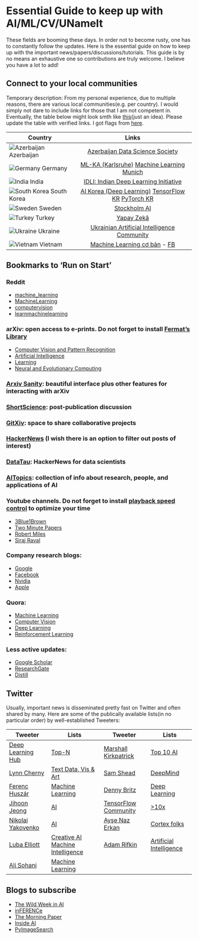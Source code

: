 # Essential Guide to keep up with AI/ML/CV/UNameIt

These fields are booming these days. In order not to become rusty, one has to constantly follow the updates. Here is the essential guide on how to keep up with the important news/papers/discussions/tutorials. This guide is by no means an exhaustive one so contributions are truly welcome. I believe you have a lot to add!

## Connect to your local communities

Temporary description: From my personal experience, due to multiple reasons, there are various local communities(e.g. per country). I would simply not dare to include links for those that I am not competent in. Eventually, the table below might look smth like [this](https://i.pinimg.com/originals/29/5d/22/295d22ab9d9d2c35468b526459d687e8.jpg)(just an idea). Please update the table with verified links. I got flags from [here](https://github.com/yusufshakeel/mysql-country-with-flag/tree/master/flags).

| Country        | Links         | 
| -------------  |:-------------:|
| ![](https://raw.githubusercontent.com/yusufshakeel/mysql-country-with-flag/master/flags/az.png "Azerbaijan") Azerbaijan    | [Azerbaijan Data Science Society](https://www.facebook.com/azedatasciencesociety/) |
| ![](https://raw.githubusercontent.com/yusufshakeel/mysql-country-with-flag/master/flags/de.png "Germany") Germany        | [ML-KA (Karlsruhe)](http://ml-ka.de/) [Machine Learning Munich](https://www.meetup.com/Machine-Learning-Munich/) |
| ![](https://raw.githubusercontent.com/yusufshakeel/mysql-country-with-flag/master/flags/in.png "India") India          | [IDLI: Indian Deep Learning Initiative](https://www.facebook.com/groups/idliai/) |
| ![](https://raw.githubusercontent.com/yusufshakeel/mysql-country-with-flag/master/flags/kr.png "South Korea") South Korea    | [AI Korea (Deep Learning)](https://www.facebook.com/groups/AIKoreaOpen/?notif_id=1512311204057714&notif_t=group_r2j_approved) [TensorFlow KR](https://www.facebook.com/groups/TensorFlowKR/?notif_id=1512311529673421&notif_t=group_added_to_group) [PyTorch KR](https://www.facebook.com/groups/PyTorchKR/?notif_id=1512311546462986&notif_t=group_added_to_group&ref=notif)      |
| ![](https://raw.githubusercontent.com/yusufshakeel/mysql-country-with-flag/master/flags/se.png "Sweden") Sweden | [Stockholm AI](http://stockholm.ai/) |
| ![](https://raw.githubusercontent.com/yusufshakeel/mysql-country-with-flag/master/flags/tr.png "Turkey") Turkey | [Yapay Zekâ](https://yapayzeka.ai/) |
| ![](https://raw.githubusercontent.com/yusufshakeel/mysql-country-with-flag/master/flags/ua.png "Ukraine") Ukraine        | [Ukrainian Artificial Intelligence Community](https://www.facebook.com/groups/1528224447431465/) |
| ![](https://raw.githubusercontent.com/yusufshakeel/mysql-country-with-flag/master/flags/vn.png "Vietnam") Vietnam | [Machine Learning cơ bản](https://machinelearningcoban.com/) - [FB](https://www.facebook.com/machinelearningbasicvn/)


## Bookmarks to ‘Run on Start’

### Reddit
- [machine_learning](https://www.reddit.com/user/techrat_reddit/m/machine_learning/)
- [MachineLearning](https://www.reddit.com/r/MachineLearning/)
- [computervision](https://www.reddit.com/r/computervision/)
- [learnmachinelearning](https://www.reddit.com/r/learnmachinelearning/)

### arXiv: open access to e-prints. Do not forget to install [Fermat’s Library](http://fermatslibrary.com/librarian)
- [Computer Vision and Pattern Recognition](https://arxiv.org/list/cs.CV/recent)
- [Artificial Intelligence](https://arxiv.org/list/cs.AI/recent)
- [Learning](https://arxiv.org/list/cs.LG/recent)
- [Neural and Evolutionary Computing](https://arxiv.org/list/cs.NE/recent)

### [Arxiv Sanity](http://www.arxiv-sanity.com/): beautiful interface plus other features for interacting with arXiv

### [ShortScience](http://www.shortscience.org/): post-publication discussion

### [GitXiv](http://www.gitxiv.com/): space to share collaborative projects

### [HackerNews](https://news.ycombinator.com/news) (I wish there is an option to filter out posts of interest)

### [DataTau](https://www.datatau.com/): HackerNews for data scientists

### [AITopics](https://aitopics.org/search): collection of info about research, people, and applications of AI

### Youtube channels. Do not forget to install [playback speed control](https://chrome.google.com/webstore/detail/youtube-playback-speed-co/hdannnflhlmdablckfkjpleikpphncik) to optimize your time
- [3Blue1Brown](https://www.youtube.com/channel/UCYO_jab_esuFRV4b17AJtAw)
- [Two Minute Papers](https://www.youtube.com/channel/UCbfYPyITQ-7l4upoX8nvctg)
- [Robert Miles](https://www.youtube.com/channel/UCLB7AzTwc6VFZrBsO2ucBMg)
- [Siraj Raval](https://www.youtube.com/channel/UCWN3xxRkmTPmbKwht9FuE5A)

### Company research blogs:
- [Google](https://research.googleblog.com/)
- [Facebook](https://research.fb.com/blog/)
- [Nvidia](https://blogs.nvidia.com/blog/category/deep-learning/)
- [Apple](https://machinelearning.apple.com/)

### Quora: 
- [Machine Learning](https://www.quora.com/pinned/Machine-Learning)
- [Computer Vision](https://www.quora.com/pinned/Computer-Vision)
- [Deep Learning](https://www.quora.com/pinned/Deep-Learning)
- [Reinforcement Learning](https://www.quora.com/pinned/Reinforcement-Learning)

### Less active updates:
- [Google Scholar](https://scholar.google.com/)
- [ResearchGate](https://www.researchgate.net/)
- [Distill](https://distill.pub/)

## Twitter

Usually, important news is disseminated pretty fast on Twitter and often shared by many. Here are some of the publically available lists(in no particular order) by well-established Tweeters:

| Tweeter       | Lists         | Tweeter         | Lists       |
| ------------- | ------------- | -------------   |-------------|
| [Deep Learning Hub](https://twitter.com/DeepLearningHub) | [Top-N](https://twitter.com/DeepLearningHub/lists/top-n)   |[Marshall Kirkpatrick](https://twitter.com/marshallk)    | [Top 10 AI](https://twitter.com/marshallk/lists/top-10-ai) |
| [Lynn Cherny](https://twitter.com/arnicas)               | [Text Data, Vis & Art](https://twitter.com/arnicas/lists/text-data-vis-art)   | [Sam Shead](https://twitter.com/Sam_L_Shead)             | [DeepMind](https://twitter.com/Sam_L_Shead/lists/deepmind) |
| [Ferenc Huszár](https://twitter.com/fhuszar)             | [Machine Learning](https://twitter.com/fhuszar/lists/machine-learning) | [Denny Britz](https://twitter.com/dennybritz)            | [Deep Learning](https://twitter.com/dennybritz/lists/deep-learning) |
| [Jihoon Jeong](https://twitter.com/hiconcep)             | [AI](https://twitter.com/hiconcep/lists/ai) | [TensorFlow Community](https://twitter.com/TensorFlo)    | [>10x](https://twitter.com/TensorFlo/lists/10x) |
| [Nikolai Yakovenko](https://twitter.com/ivan_bezdomny)   | [AI](https://twitter.com/ivan_bezdomny/lists/ai) | [Ayşe Naz Erkan](https://twitter.com/naz_erkan)          | [Cortex folks](https://twitter.com/naz_erkan/lists/cortex-folks) |
| [Luba Elliott](https://twitter.com/elluba)               | [Creative AI](https://twitter.com/elluba/lists/creative-ai) [Machine Intelligence](https://twitter.com/elluba/lists/machine-intelligence) | [Adam Rifkin](https://twitter.com/ifindkarma)            | [Artificial Intelligence](https://twitter.com/ifindkarma/lists/artificial-intelligence) |
| [Ali Sohani](https://twitter.com/alisohani)              | [Machine Learning](https://twitter.com/alisohani/lists/machine-learning) |


## Blogs to subscribe
- [The Wild Week in AI](https://www.getrevue.co/profile/wildml)
- [inFERENCe](http://www.inference.vc/)
- [The Morning Paper](https://blog.acolyer.org/)
- [Inside AI](https://inside.com/ai)
- [PyImageSearch](https://pyimagesearch.com)
